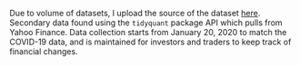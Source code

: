 Due to volume of datasets, I upload the source of the dataset [here](https://github.com/CSSEGISandData/COVID-19).\
Secondary data found using the `tidyquant` package API which pulls from Yahoo Finance. 
Data collection starts from January 20, 2020 to match the COVID-19 data, and is maintained for investors and traders to keep track of financial changes.
